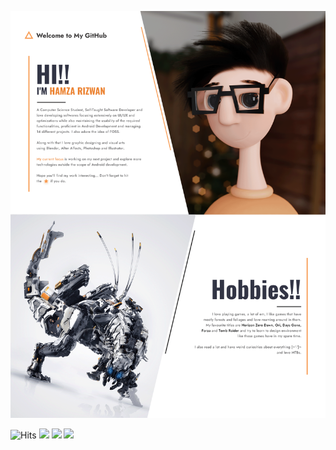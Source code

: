![01](./5092736____.png)

<!-- <a href="https://gitroll.io/profile/uZOC0SOCPe2YRjc2UxMbK1xMovj32" target="_blank"><img src="https://gitroll.io/api/badges/profiles/v1/uZOC0SOCPe2YRjc2UxMbK1xMovj32?" alt="GitRoll Profile Badge"/></a> -->

![Hits](https://hits.seeyoufarm.com/api/count/incr/badge.svg?url=https%3A%2F%2Fgithub.com%2FHamza417%2FHamza417&count_bg=%23373C3B&title_bg=%23555555&icon=&icon_color=%23E7E7E7&title=Visitors&edge_flat=false)
[![](https://img.shields.io/badge/Play%20Store-ea4335?logo=googleplay)](https://play.google.com/store/apps/dev?id=9002962740272949113)
[![](https://img.shields.io/badge/ArtStation-2874a6?logo=artstation&logoColor=white)](https://hamza417.artstation.com/)
[![](https://img.shields.io/badge/NexusMods-d98f40?logo=nexusmods&logoColor=white)](https://next.nexusmods.com/profile/Hamza417/mods)
